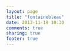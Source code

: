 ```yaml
---
layout: page
title: "fontainebleau"
date: 2013-11-19 10:30
comments: true
sharing: true
footer: true
---
```

